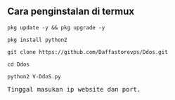 ## Cara penginstalan di termux
<pre><code>pkg update -y && pkg upgrade -y</code></pre>
<pre><code>pkg install python2</code></pre>
<pre><code>git clone https://github.com/Daffastorevps/Ddos.git</code></pre>
<pre><code>cd Ddos</code></pre>
<pre><code>python2 V-DdoS.py</code></pre>
<pre>Tinggal masukan ip website dan port.</pre>
